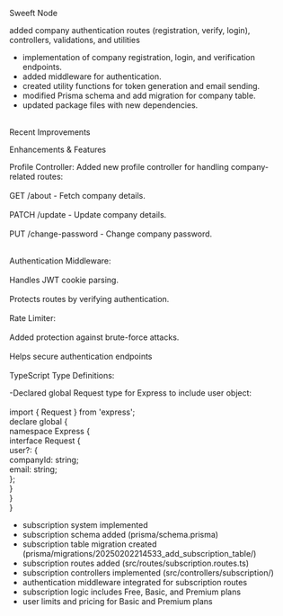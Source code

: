 Sweeft Node <br>

added company authentication routes (registration, verify, login), controllers, validations, and utilities

- implementation of company registration, login, and verification endpoints.
- added middleware for authentication.
- created utility functions for token generation and email sending.
- modified Prisma schema and add migration for company table.
- updated package files with new dependencies.

<br>
Recent Improvements <br>

Enhancements & Features<br>

Profile Controller: Added new profile controller for handling company-related routes: <br>
<br>
GET /about - Fetch company details.<br>
<br>
PATCH /update - Update company details.<br>
<br>
PUT /change-password - Change company password.<br>

<br>
Authentication Middleware:<br>
<br>
Handles JWT cookie parsing.<br>
<br>
Protects routes by verifying authentication.<br>
<br>
Rate Limiter:<br>
<br>
Added protection against brute-force attacks.<br>
<br>
Helps secure authentication endpoints<br>
<br>
TypeScript Type Definitions:<br>

-Declared global Request type for Express to include user object:<br>
<br>
import { Request } from 'express';<br>
declare global {<br>
    namespace Express {<br>
        interface Request {<br>
            user?: {<br>
                companyId: string;<br>
                email: string;<br>
            };<br>
        }<br>
    }<br>
}<br>



- subscription system implemented  
- subscription schema added (prisma/schema.prisma)  
- subscription table migration created (prisma/migrations/20250202214533_add_subscription_table/)  
- subscription routes added (src/routes/subscription.routes.ts)  
- subscription controllers implemented (src/controllers/subscription/)  
- authentication middleware integrated for subscription routes  
- subscription logic includes Free, Basic, and Premium plans  
- user limits and pricing for Basic and Premium plans  